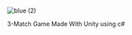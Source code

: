 ![blue (2)](https://github.com/datasalih/Color-Blast/assets/75942108/2370892f-21d8-4e44-941b-b707d6582081)

3-Match Game Made With Unity using c#

